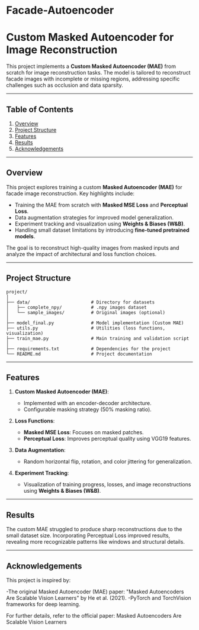 # Facade-Autoencoder
# **Custom Masked Autoencoder for Image Reconstruction**

This project implements a **Custom Masked Autoencoder (MAE)** from scratch for image reconstruction tasks. The model is tailored to reconstruct facade images with incomplete or missing regions, addressing specific challenges such as occlusion and data sparsity.

---

## **Table of Contents**
1. [Overview](#overview)  
2. [Project Structure](#project-structure)  
3. [Features](#features)  
5. [Results](#results)  
5. [Acknowledgements](#acknowledgements)

---

## **Overview**

This project explores training a custom **Masked Autoencoder (MAE)** for facade image reconstruction. Key highlights include:
- Training the MAE from scratch with **Masked MSE Loss** and **Perceptual Loss**.
- Data augmentation strategies for improved model generalization.
- Experiment tracking and visualization using **Weights & Biases (W&B)**.
- Handling small dataset limitations by introducing **fine-tuned pretrained models**.

The goal is to reconstruct high-quality images from masked inputs and analyze the impact of architectural and loss function choices.

---

## **Project Structure**

```plaintext
project/
│
├── data/                       # Directory for datasets
│   ├── complete_npy/           # .npy images dataset
│   └── sample_images/          # Original images (optional)
│
├── model_final.py              # Model implementation (Custom MAE)
├── utils.py                    # Utilities (loss functions, visualization)
├── train_mae.py                # Main training and validation script
│
├── requirements.txt            # Dependencies for the project
└── README.md                   # Project documentation
```


---

## **Features**

1. **Custom Masked Autoencoder (MAE)**:
   - Implemented with an encoder-decoder architecture.
   - Configurable masking strategy (50% masking ratio).

2. **Loss Functions**:
   - **Masked MSE Loss**: Focuses on masked patches.
   - **Perceptual Loss**: Improves perceptual quality using VGG19 features.

3. **Data Augmentation**:
   - Random horizontal flip, rotation, and color jittering for generalization.

4. **Experiment Tracking**:
   - Visualization of training progress, losses, and image reconstructions using **Weights & Biases (W&B)**.

---

## **Results**

The custom MAE struggled to produce sharp reconstructions due to the small dataset size.
Incorporating Perceptual Loss improved results, revealing more recognizable patterns like windows and structural details.

---

## **Acknowledgements**
This project is inspired by:

-The original Masked Autoencoder (MAE) paper: "Masked Autoencoders Are Scalable Vision Learners" by He et al. (2021).
-PyTorch and TorchVision frameworks for deep learning.

For further details, refer to the official paper:
Masked Autoencoders Are Scalable Vision Learners





